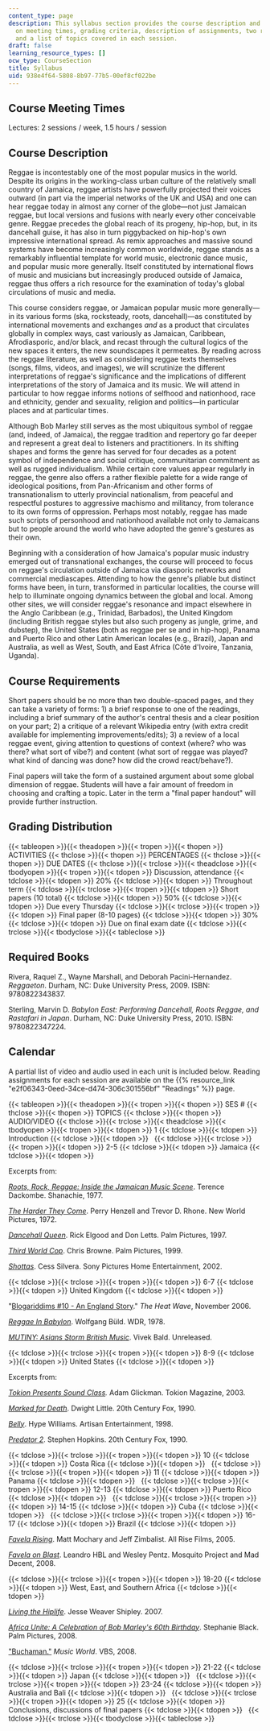 ```yaml
---
content_type: page
description: This syllabus section provides the course description and information
  on meeting times, grading criteria, description of assignments, two required texts,
  and a list of topics covered in each session.
draft: false
learning_resource_types: []
ocw_type: CourseSection
title: Syllabus
uid: 938e4f64-5808-8b97-77b5-00ef8cf022be
---
```

## Course Meeting Times

Lectures: 2 sessions / week, 1.5 hours / session

## Course Description

Reggae is incontestably one of the most popular musics in the world. Despite its origins in the working-class urban culture of the relatively small country of Jamaica, reggae artists have powerfully projected their voices outward (in part via the imperial networks of the UK and USA) and one can hear reggae today in almost any corner of the globe—not just Jamaican reggae, but local versions and fusions with nearly every other conceivable genre. Reggae precedes the global reach of its progeny, hip-hop, but, in its dancehall guise, it has also in turn piggybacked on hip-hop's own impressive international spread. As remix approaches and massive sound systems have become increasingly common worldwide, reggae stands as a remarkably influential template for world music, electronic dance music, and popular music more generally. Itself constituted by international flows of music and musicians but increasingly produced outside of Jamaica, reggae thus offers a rich resource for the examination of today's global circulations of music and media.

This course considers reggae, or Jamaican popular music more generally—in its various forms (ska, rocksteady, roots, dancehall)—as constituted by international movements and exchanges *and* as a product that circulates globally in complex ways, cast variously as Jamaican, Caribbean, Afrodiasporic, and/or black, and recast through the cultural logics of the new spaces it enters, the new soundscapes it permeates. By reading across the reggae literature, as well as considering reggae texts themselves (songs, films, videos, and images), we will scrutinize the different interpretations of reggae's significance and the implications of different interpretations of the story of Jamaica and its music. We will attend in particular to how reggae informs notions of selfhood and nationhood, race and ethnicity, gender and sexuality, religion and politics—in particular places and at particular times.

Although Bob Marley still serves as the most ubiquitous symbol of reggae (and, indeed, of Jamaica), the reggae tradition and repertory go far deeper and represent a great deal to listeners and practitioners. In its shifting shapes and forms the genre has served for four decades as a potent symbol of independence and social critique, communitarian commitment as well as rugged individualism. While certain core values appear regularly in reggae, the genre also offers a rather flexible palette for a wide range of ideological positions, from Pan-Africanism and other forms of transnationalism to utterly provincial nationalism, from peaceful and respectful postures to aggressive machismo and militancy, from tolerance to its own forms of oppression. Perhaps most notably, reggae has made such scripts of personhood and nationhood available not only to Jamaicans but to people around the world who have adopted the genre's gestures as their own.

Beginning with a consideration of how Jamaica's popular music industry emerged out of transnational exchanges, the course will proceed to focus on reggae's circulation outside of Jamaica via diasporic networks and commercial mediascapes. Attending to how the genre's pliable but distinct forms have been, in turn, transformed in particular localities, the course will help to illuminate ongoing dynamics between the global and local. Among other sites, we will consider reggae's resonance and impact elsewhere in the Anglo Caribbean (e.g., Trinidad, Barbados), the United Kingdom (including British reggae styles but also such progeny as jungle, grime, and dubstep), the United States (both as reggae per se and in hip-hop), Panama and Puerto Rico and other Latin American locales (e.g., Brazil), Japan and Australia, as well as West, South, and East Africa (Côte d'Ivoire, Tanzania, Uganda).

## Course Requirements

Short papers should be no more than two double-spaced pages, and they can take a variety of forms: 1) a brief response to one of the readings, including a brief summary of the author's central thesis and a clear position on your part; 2) a critique of a relevant Wikipedia entry (with extra credit available for implementing improvements/edits); 3) a review of a local reggae event, giving attention to questions of context (where? who was there? what sort of vibe?) and content (what sort of reggae was played? what kind of dancing was done? how did the crowd react/behave?).

Final papers will take the form of a sustained argument about some global dimension of reggae. Students will have a fair amount of freedom in choosing and crafting a topic. Later in the term a "final paper handout" will provide further instruction.

## Grading Distribution

{{< tableopen >}}{{< theadopen >}}{{< tropen >}}{{< thopen >}}
ACTIVITIES
{{< thclose >}}{{< thopen >}}
PERCENTAGES
{{< thclose >}}{{< thopen >}}
DUE DATES
{{< thclose >}}{{< trclose >}}{{< theadclose >}}{{< tbodyopen >}}{{< tropen >}}{{< tdopen >}}
Discussion, attendance
{{< tdclose >}}{{< tdopen >}}
20%
{{< tdclose >}}{{< tdopen >}}
Throughout term
{{< tdclose >}}{{< trclose >}}{{< tropen >}}{{< tdopen >}}
Short papers (10 total)
{{< tdclose >}}{{< tdopen >}}
50%
{{< tdclose >}}{{< tdopen >}}
Due every Thursday
{{< tdclose >}}{{< trclose >}}{{< tropen >}}{{< tdopen >}}
Final paper (8-10 pages)
{{< tdclose >}}{{< tdopen >}}
30%
{{< tdclose >}}{{< tdopen >}}
Due on final exam date
{{< tdclose >}}{{< trclose >}}{{< tbodyclose >}}{{< tableclose >}}

## Required Books

Rivera, Raquel Z., Wayne Marshall, and Deborah Pacini-Hernandez. *Reggaeton*. Durham, NC: Duke University Press, 2009. ISBN: 9780822343837.

Sterling, Marvin D. *Babylon East: Performing Dancehall, Roots Reggae, and Rastafari in Japan*. Durham, NC: Duke University Press, 2010. ISBN: 9780822347224.

## Calendar

A partial list of video and audio used in each unit is included below. Reading assignments for each session are available on the {{% resource_link "e2f06343-0eed-34ce-d474-306c301556bf" "Readings" %}} page.

{{< tableopen >}}{{< theadopen >}}{{< tropen >}}{{< thopen >}}
SES #
{{< thclose >}}{{< thopen >}}
TOPICS
{{< thclose >}}{{< thopen >}}
AUDIO/VIDEO
{{< thclose >}}{{< trclose >}}{{< theadclose >}}{{< tbodyopen >}}{{< tropen >}}{{< tdopen >}}
1
{{< tdclose >}}{{< tdopen >}}
Introduction
{{< tdclose >}}{{< tdopen >}}
 
{{< tdclose >}}{{< trclose >}}{{< tropen >}}{{< tdopen >}}
2-5
{{< tdclose >}}{{< tdopen >}}
Jamaica
{{< tdclose >}}{{< tdopen >}}

Excerpts from:

[*Roots, Rock, Reggae: Inside the Jamaican Music Scene*](http://www.imdb.com/title/tt0245397/). Terence Dackombe. Shanachie, 1977.

[*The Harder They Come*](http://www.imdb.com/title/tt0070155/). Perry Henzell and Trevor D. Rhone. New World Pictures, 1972.

[*Dancehall Queen*](http://www.imdb.com/title/tt0127497/). Rick Elgood and Don Letts. Palm Pictures, 1997.

[*Third World Cop*](http://www.imdb.com/title/tt0179063/). Chris Browne. Palm Pictures, 1999.

[*Shottas*](http://www.imdb.com/title/tt0281190/). Cess Silvera. Sony Pictures Home Entertainment, 2002.

{{< tdclose >}}{{< trclose >}}{{< tropen >}}{{< tdopen >}}
6-7
{{< tdclose >}}{{< tdopen >}}
United Kingdom
{{< tdclose >}}{{< tdopen >}}

"[Blogariddims #10 - An England Story](http://www.future-music.net/forum/showthread.php?t=39420)." *The Heat Wave*, November 2006.

[*Reggae In Babylon*](http://www.imdb.com/title/tt0371128/). Wolfgang Büld. WDR, 1978.

[*MUTINY: Asians Storm British Music*](http://www.imdb.com/title/tt3663520/). Vivek Bald. Unreleased.

{{< tdclose >}}{{< trclose >}}{{< tropen >}}{{< tdopen >}}
8-9
{{< tdclose >}}{{< tdopen >}}
United States
{{< tdclose >}}{{< tdopen >}}

Excerpts from:

[*Tokion Presents Sound Class*](http://vimeo.com/4493597)*.* Adam Glickman. Tokion Magazine, 2003.

[*Marked for Death*](http://www.imdb.com/title/tt0100114/). Dwight Little. 20th Century Fox, 1990.

[*Belly*](http://www.imdb.com/title/tt0158493/). Hype Williams. Artisan Entertainment, 1998.

[*Predator 2*](http://www.imdb.com/title/tt0100403/). Stephen Hopkins. 20th Century Fox, 1990.

{{< tdclose >}}{{< trclose >}}{{< tropen >}}{{< tdopen >}}
10
{{< tdclose >}}{{< tdopen >}}
Costa Rica
{{< tdclose >}}{{< tdopen >}}
 
{{< tdclose >}}{{< trclose >}}{{< tropen >}}{{< tdopen >}}
11
{{< tdclose >}}{{< tdopen >}}
Panama
{{< tdclose >}}{{< tdopen >}}
 
{{< tdclose >}}{{< trclose >}}{{< tropen >}}{{< tdopen >}}
12-13
{{< tdclose >}}{{< tdopen >}}
Puerto Rico
{{< tdclose >}}{{< tdopen >}}
 
{{< tdclose >}}{{< trclose >}}{{< tropen >}}{{< tdopen >}}
14-15
{{< tdclose >}}{{< tdopen >}}
Cuba
{{< tdclose >}}{{< tdopen >}}
 
{{< tdclose >}}{{< trclose >}}{{< tropen >}}{{< tdopen >}}
16-17
{{< tdclose >}}{{< tdopen >}}
Brazil
{{< tdclose >}}{{< tdopen >}}

[*Favela Rising*](http://www.imdb.com/title/tt0455949/). Matt Mochary and Jeff Zimbalist. All Rise Films, 2005.

[*Favela on Blast*](http://www.imdb.com/title/tt1353167/). Leandro HBL and Wesley Pentz. Mosquito Project and Mad Decent, 2008.

{{< tdclose >}}{{< trclose >}}{{< tropen >}}{{< tdopen >}}
18-20
{{< tdclose >}}{{< tdopen >}}
West, East, and Southern Africa
{{< tdclose >}}{{< tdopen >}}

[*Living the Hiplife*](https://vimeo.com/314152616). Jesse Weaver Shipley. 2007.

[*Africa Unite: A Celebration of Bob Marley's 60th Birthday*](http://www.imdb.com/title/tt0993744/). Stephanie Black. Palm Pictures, 2008.

["Buchaman."](https://www.vice.com/en_us/article/mvbdba/buchaman) *Music World*. VBS, 2008.

{{< tdclose >}}{{< trclose >}}{{< tropen >}}{{< tdopen >}}
21-22
{{< tdclose >}}{{< tdopen >}}
Japan
{{< tdclose >}}{{< tdopen >}}
 
{{< tdclose >}}{{< trclose >}}{{< tropen >}}{{< tdopen >}}
23-24
{{< tdclose >}}{{< tdopen >}}
Australia and Bali
{{< tdclose >}}{{< tdopen >}}
 
{{< tdclose >}}{{< trclose >}}{{< tropen >}}{{< tdopen >}}
25
{{< tdclose >}}{{< tdopen >}}
Conclusions, discussions of final papers
{{< tdclose >}}{{< tdopen >}}
 
{{< tdclose >}}{{< trclose >}}{{< tbodyclose >}}{{< tableclose >}}